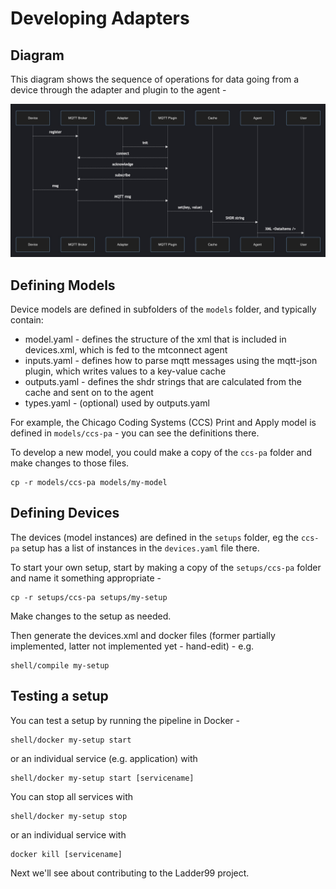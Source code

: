 # Developing Adapters

## Diagram

This diagram shows the sequence of operations for data going from a device through the adapter and plugin to the agent -

![img](_images/sequences.jpg)

## Defining Models

Device models are defined in subfolders of the `models` folder, and typically contain:

- model.yaml - defines the structure of the xml that is included in devices.xml, which is fed to the mtconnect agent
- inputs.yaml - defines how to parse mqtt messages using the mqtt-json plugin, which writes values to a key-value cache
- outputs.yaml - defines the shdr strings that are calculated from the cache and sent on to the agent
- types.yaml - (optional) used by outputs.yaml

For example, the Chicago Coding Systems (CCS) Print and Apply model is defined in `models/ccs-pa` - you can see the definitions there.

To develop a new model, you could make a copy of the `ccs-pa` folder and make changes to those files.

    cp -r models/ccs-pa models/my-model

## Defining Devices

The devices (model instances) are defined in the `setups` folder, eg the `ccs-pa` setup has a list of instances in the `devices.yaml` file there.

To start your own setup, start by making a copy of the `setups/ccs-pa` folder and name it something appropriate -

    cp -r setups/ccs-pa setups/my-setup

Make changes to the setup as needed.

Then generate the devices.xml and docker files (former partially implemented, latter not implemented yet - hand-edit) - e.g.

    shell/compile my-setup

## Testing a setup

You can test a setup by running the pipeline in Docker -

    shell/docker my-setup start

or an individual service (e.g. application) with

    shell/docker my-setup start [servicename]

You can stop all services with

    shell/docker my-setup stop

or an individual service with

    docker kill [servicename]

Next we'll see about contributing to the Ladder99 project.
